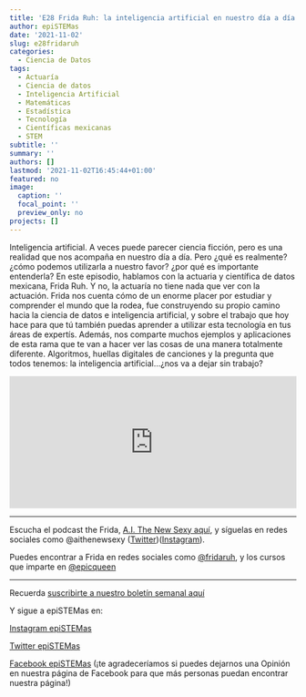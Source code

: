 ```yaml
---
title: 'E28 Frida Ruh: la inteligencia artificial en nuestro día a día'
author: epiSTEMas
date: '2021-11-02'
slug: e28fridaruh
categories:
  - Ciencia de Datos
tags:
  - Actuaría
  - Ciencia de datos
  - Inteligencia Artificial
  - Matemáticas
  - Estadística
  - Tecnología
  - Científicas mexicanas
  - STEM
subtitle: ''
summary: ''
authors: []
lastmod: '2021-11-02T16:45:44+01:00'
featured: no
image:
  caption: ''
  focal_point: ''
  preview_only: no
projects: []
---
```



Inteligencia artificial. A veces puede parecer ciencia ficción, pero es una realidad que nos acompaña en nuestro día a día. Pero ¿qué es realmente? ¿cómo podemos utilizarla a nuestro favor? ¿por qué es importante entenderla? En este episodio, hablamos con la actuaria y científica de datos mexicana, Frida Ruh. Y no, la actuaría no tiene nada que ver con la actuación. Frida nos cuenta cómo de un enorme placer por estudiar y comprender el mundo que la rodea, fue construyendo su propio camino hacia la ciencia de datos e inteligencia artificial, y sobre el trabajo que hoy hace para que tú también puedas aprender a utilizar esta tecnología en tus áreas de expertís. Además, nos comparte muchos ejemplos y aplicaciones de esta rama que te van a hacer ver las cosas de una manera totalmente diferente. Algoritmos, huellas digitales de canciones y la pregunta que todos tenemos: la inteligencia artificial…¿nos va a dejar sin trabajo?

<iframe src="https://open.spotify.com/embed/episode/1W6kjbebqGI7vjMR4F5wJj?utm_source=generator" width="100%" height="232" frameBorder="0" allowfullscreen="" allow="autoplay; clipboard-write; encrypted-media; fullscreen; picture-in-picture"></iframe>


- - - - -

Escucha el podcast the Frida, [A.I. The New Sexy aquí](https://open.spotify.com/show/4RJDszqkRe18PB6GaCo5kR?si=5d09ebc965644c55), y síguelas en redes sociales como @aithenewsexy ([Twitter](https://twitter.com/aithenewsexy))([Instagram](https://www.instagram.com/aithenewsexy/)). 

Puedes encontrar a Frida en redes sociales como [@fridaruh](https://twitter.com/FridaRuh), y los cursos que imparte en [@epicqueen](https://twitter.com/EpicQueen)


- - - - -

Recuerda [suscribirte a nuestro boletín semanal aquí](http://eepurl.com/hyEnr1)

Y sigue a epiSTEMas en:

[Instagram epiSTEMas](https://www.instagram.com/epistemas/)  

[Twitter epiSTEMas](https://twitter.com/epiSTEMas_Pod)

[Facebook epiSTEMas](https://www.facebook.com/epiSTEMasPod) (¡te agradeceríamos si puedes dejarnos una Opinión en nuestra página de Facebook para que más personas puedan encontrar nuestra página!)
